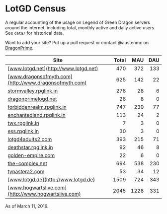 # LotGD Census
A regular accounting of the usage on Legend of Green Dragon servers around the internet, including total, monthly active and daily active users. See `data/` for historical data.

Want to add your site? Put up a pull request or contact @austenmc on [DragonPrime](http://dragonprime.net).


Site | Total | MAU | DAU
--- | ---:| ---:| ---:
[www.lotgd.net](http://www.lotgd.net)|470|372|133
[www.dragonsofmyth.com](http://www.dragonsofmyth.com)|625|142|22
[stormvalley.rpglink.in](http://stormvalley.rpglink.in)|278|28|6
[dragonprimelogd.net](http://dragonprimelogd.net)|28|8|0
[forbiddenrealm.rpglink.in](http://forbiddenrealm.rpglink.in)|747|230|77
[enchantedland.rpglink.in](http://enchantedland.rpglink.in)|113|24|2
[twx.rpglink.in](http://twx.rpglink.in)|7|3|0
[ess.rpglink.in](http://ess.rpglink.in)|30|3|0
[lotgd4adults2.com](http://lotgd4adults2.com)|393|215|71
[deathstar.rpglink.in](http://deathstar.rpglink.in)|92|46|8
[golden-empire.com](http://golden-empire.com)|22|6|0
[the-complex.net](http://the-complex.net)|694|538|230
[tynastera2.com](http://tynastera2.com)|53|34|12
[www.lotgd.de](http://www.lotgd.de)|1509|724|343
[www.hogwartslive.com](http://www.hogwartslive.com)|2045|1228|331

As of March 11, 2016.

